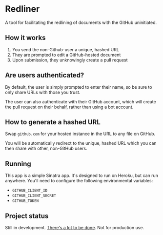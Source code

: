 # Redliner

A tool for facilitating the redlining of documents with the GitHub uninitiated.

## How it works

1. You send the non-Github-user a unique, hashed URL
2. They are prompted to edit a GitHub-hosted document
3. Upon submission, they unknowingly create a pull request

## Are users authenticated?

By default, the user is simply prompted to enter their name, so be sure to only share URLs with those you trust.

The user can also authenticate with their GitHub account, which will create the pull request on their behalf, rather than using a bot account.

## How to generate a hashed URL

Swap `github.com` for your hosted instance in the URL to any file on GitHub.

You will be automatically redirect to the unique, hashed URL which you can then share with other, non-GitHub users.

## Running

This app is a simple Sinatra app. It's designed to run on Heroku, but can run anywhere. You'll need to configure the following environmental variables:

* `GITHUB_CLIENT_ID`
* `GITHUB_CLIENT_SECRET`
* `GITHUB_TOKEN`

## Project status

Still in development. [There's a lot to be done](https://github.com/benbalter/redliner/issues). Not for production use.
